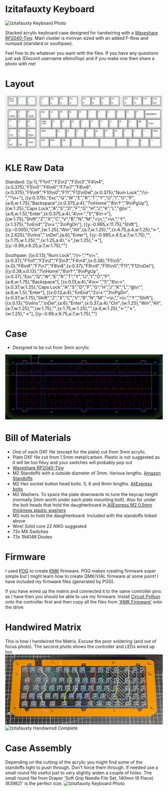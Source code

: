 # Izitafauxty Keyboard

<img src="https://github.com/ElKinoflop//blob/main/images/PXL_20241018_081939565~2.jpg" alt="Izitafauxty Keyboard Photo">

Stacked acrylic keyboard case designed for handwiring with a <a href="https://www.waveshare.com/wiki/RP2040-Tiny" target="_blank">Waveshare RP2040-Tiny</a>. Main cluster is minivan sized with an added F-Row and numpad (standard or southpaw).

Feel free to do whatever you want with the files. If you have any questions just ask (Discord username elkinoflop) and if you make one then share a photo with me!

<h1>Layout</h1>
<img src="images/Izitafauxty Southpaw KLE.jpg" alt="Izitafauxty KLE Image">

<h1>KLE Raw Data</h1>
Standard:
[{y:1},"F1\n1","F2\n2","F3\n3","F4\n4",{x:0.375},"F5\n5","F6\n6","F7\n7","F8\n8",{x:0.375},"F9\n9","F10\n0","F11","F12\nDel",{x:0.375},"Num Lock","/\n-","*\n+"],
[{y:0.375},"Esc","Q","W","E","R","T","Y","U","I","O","P",{a:6,w:1.75},"Backspace",{x:0.375,a:4},"7\nHome","8\n↑","9\nPgUp"],
[{w:1.25},"Caps Lock","A","S","D","F","G","H","J","K","L","@\n'",{a:6,w:1.5},"Enter",{x:0.375,a:4},"4\n←","5","6\n→"],
[{w:1.75},"Shift","Z","X","C","V","B","N","M","<\n,",">\n.","↑",{x:1.375},"1\nEnd","2\n↓","3\nPgDn"],
[{y:-0.995,x:11.75},"Shift"],
[{y:-0.005},"Ctrl",{w:1.25},"Win","Alt",{a:7,w:1.25},"",{x:4.75,a:4,w:1.25},"←",{x:2.625},"0\nIns",".\nDel",{a:6},"Enter"],
[{y:-0.995,x:4.5,a:7,w:1.75},"",{x:1.75,w:1.25},"",{x:1.25,a:4},"↓",{w:1.25},"→"],
[{y:-0.99,x:6.25,a:7,w:1.75},""]
<p></p>
  Southpaw:
[{x:0.13},"Num Lock","/\n-","*\n+",{x:0.37},"F1\n1","F2\n2","F3\n3","F4\n4",{x:0.38},"F5\n5",{x:0},"F6\n6","F7\n7","F8\n8",{x:0.37},"F9\n9","F10\n0","F11","F12\nDel"],
[{y:0.38,x:0.13},"7\nHome","8\n↑","9\nPgUp",{x:0.37},"Esc","Q","W","E","R","T","Y","U","I","O","P",{a:6,w:1.75},"Backspace"],
[{x:0.13,a:4},"4\n←","5","6\n→",{x:0.37,w:1.25},"Caps Lock","A","S","D","F","G","H","J","K","L","@\n'",{a:6,w:1.5},"Enter"],
[{x:0.13,a:4},"1\nEnd","2\n↓","3\nPgDn",{x:0.37,w:1.75},"Shift","Z","X","C","V","B","N","M","<\n,",">\n.","↑","Shift"],
[{x:0.13},"0\nIns",".\nDel",{a:6},"Enter",{x:0.37,a:4},"Ctrl",{w:1.25},"Win","Alt",{a:7,w:1.25},"",{w:1.75},"",{x:1.75,w:1.25},"",{a:4,w:1.25},"←","↓",{w:1.25},"→"],
[{y:-0.99,x:9.75,a:7,w:1.75},""]

<h1>Case</h1>
<ul>
  <li>Designed to be cut from 3mm acrylic</li>
</ul>

<img src="https://github.com/ElKinoflop/Izitafauxty/blob/main/images/izitafauxtycasecombined.png" alt="Izitafauxty Case Layers">

<h1>Bill of Materials</h1>
<ul>
  <li>One of each DXF file (except for the plate) cut from 3mm acrylic.</li>
  <li>Plate DXF file cut from 1.5mm metal/carbon. Plastic is not suggested as it will be too flexy and your switches will probably pop out</li>
  <li><a href="https://www.waveshare.com/wiki/RP2040-Tiny" target="_blank">Waveshare RP2040-Tiny</a></li>
  <li>M2 Standoffs with a outside diameter of 3mm. Various lengths. <a href="https://amzn.eu/d/8H1HG6Y" target="_blank">Amazon Standoffs</a></li></li>
  <li>M2 Hex socket button head bolts. 5, 6 and 8mm lengths. <a href="https://www.aliexpress.com/item/32969042589.html" target="_blank">AliExpress bolts</a></li>
  <li>M2 Washers. To space the plate downwards to tune the keycap height (normally 2mm worth under each plate mounting bolt). Also for under the bolt heads that hold the daughterboard in.<a href="https://www.aliexpress.com/item/1005003697132040.html" target="_blank">AliExpress M2 0.5mm thickness plastic washers</a></li>
<li>M2 nuts to hold the daughterboard. Included with the standoffs linked above</li>
  <li>Wire! Solid core 22 AWG suggested</li>
  <li>73x MX Switches</li>
  <li>73x 1N4148 Diodes</li>
</ul>

<h1>Firmware</h1>
I used <a href="https://pog.heaper.de/" target="_blank">POG</a>  to create <a href="https://github.com/KMKfw/kmk_firmware" target="_blank">KMK</a> firmware. POG makes creating firmware super simple but I might learn how to create QMK/VIAL firmware at some point!
I have included my firmware files (generated by POG). 

If you have wired up the matrix and connected it to the same controller pins as I have then you should be able to use my firmware. Install <a href="https://circuitpython.org/board/waveshare_rp2040_tiny/" target="_blank">Circuit Python</a> onto the controller first and then copy all the files from <a href="https://github.com/ElKinoflop/Izitafauxty/tree/main/KMK%20Firmware" target="_blank">'KMK Firmware'</a> onto the drive

<h1>Handwired Matrix</h1>
This is how I handwired the Matrix. Excuse the poor soldering (and out of focus photo). The second photo shows the controller and LEDs wired up too.
<img src="https://github.com/ElKinoflop/Izitafauxty/blob/main/images/izitafauxty%20matrix.jpg" alt="Izitafauxty Handiwired Matrix">

<img src="https://github.com/ElKinoflop//blob/main/images/solderleds.jpg" alt="Izitafauxty Handiwired Complete">

<h1>Case Assembly</h1>
Depending on the cutting of the acrylic you might find some of the standoffs tight to push through. Don't force them through. If needed use a small round file useful just to very slightly widen a couple of holes. The small round file from Draper 'Soft Grip Needle File Set, 140mm (6 Piece) (83982)' is the perfect size.

<img src="https://github.com/ElKinoflop//blob/main/images/PXL_20241018_081822364~2.jpg" alt="Izitafauxty Keyboard Photo">
